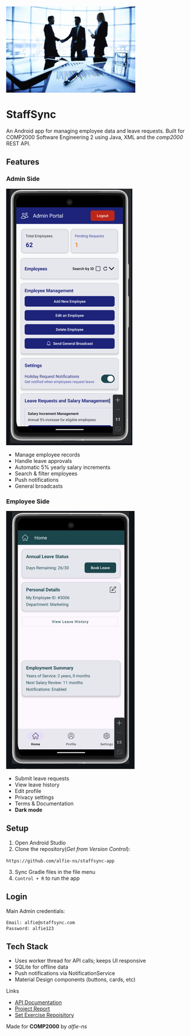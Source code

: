 ![StaffSync](docs/images/README/StaffSync.png "StaffSync")

# StaffSync

An Android app for managing employee data and leave requests. Built for COMP2000 Software Engineering 2 using Java, XML and the *comp2000* REST API.

## Features

### Admin Side

![Admin](docs/images/README/Admin.png)

- Manage employee records
- Handle leave approvals
- Automatic 5% yearly salary increments
- Search & filter employees
- Push notifications
- General broadcasts

### Employee Side

![Employee](docs/images/README/Employee.png)

- Submit leave requests
- View leave history
- Edit profile
- Privacy settings
- Terms & Documentation
- **Dark mode**

## Setup

1. Open Android Studio
2. Clone the repository(*Get from Version Control*):

`https://github.com/alfie-ns/staffsync-app`

3. Sync Gradle files in the file menu
4. `Control + R` to run the app

## Login

Main Admin credentials:

```
Email: alfie@staffsync.com
Password: alfie123
```

## Tech Stack

- Uses worker thread for API calls;  keeps UI responsive
- SQLite for offline data
- Push notifications via NotificationService
- Material Design components (buttons, cards, etc)

Links

- [API Documentation](docs/api-documentation.md)
- [Project Report](coming-soon)
- [Set Exercise Repoisitory](https://github.com/Plymouth-COMP2000/set-exercises-alfie-ns/tree/main/scripts)

Made for **COMP2000** by *alfie-ns*
